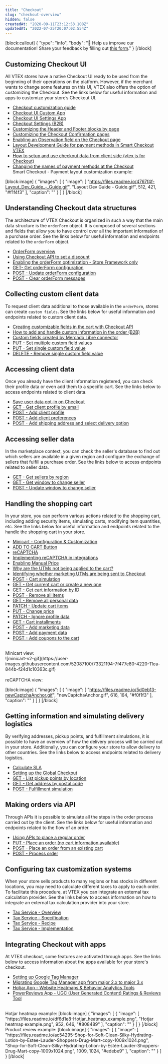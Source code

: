 ```yaml
---
title: "Checkout"
slug: "checkout-overview"
hidden: false
createdAt: "2020-09-11T23:12:53.108Z"
updatedAt: "2022-07-25T20:07:02.554Z"
---
```

[block:callout]
{
  "type": "info",
  "body": "📣 Help us improve our documentation! Share your feedback by filling out [this form](https://forms.gle/VVZpy2zFBHcoLp5Q8)."
}
[/block]
## Customizing Checkout UI 

All VTEX stores have a native Checkout UI ready to be used from the beginning of their operations on the platform. However, if the merchant wants to change some features on this UI, VTEX also offers the option of customizing the Checkout. See the links below for useful information and apps to customize your store’s Checkout UI.

* [Checkout customization guide](https://developers.vtex.com/vtex-rest-api/docs/checkout-customization-guide)
* [Checkout UI Custom App](https://developers.vtex.com/vtex-developer-docs/docs/vtex-checkout-ui-custom-v0)
* [Checkout UI Settings App](https://developers.vtex.com/vtex-developer-docs/docs/vtex-checkout-ui-settings)
* [Checkout Settings (B2B)](https://developers.vtex.com/vtex-developer-docs/docs/vtex-b2b-checkout-settings)
* [Customizing the Header and Footer blocks by page](https://developers.vtex.com/vtex-developer-docs/docs/vtex-io-documentation-customizing-the-header-and-footer-blocks-by-page)
* [Customizing the Checkout Confirmation pages](https://developers.vtex.com/vtex-rest-api/docs/customizing-the-checkout-confirmation-pages)
* [Enabling an Observation field on the Checkout page](https://developers.vtex.com/vtex-rest-api/docs/enabling-an-observation-field-on-the-checkout-page)
* [Layout Development Guide for payment methods in Smart Checkout VTEX](https://developers.vtex.com/vtex-rest-api/docs/layout-development-guide-for-payment-methods-in-smart-checkout-vtex)
* [How to setup and use checkout data from client side (vtex.js for Checkout)](https://developers.vtex.com/vtex-rest-api/docs/vtexjs-for-checkout)
* [Changing the names of payment methods at the Checkout](https://developers.vtex.com/vtex-rest-api/docs/changing-the-names-of-payment-methods-at-the-checkout)<br>
Smart Checkout - Payment layout customization example:


[block:image]
{
  "images": [
    {
      "image": [
        "https://files.readme.io/4767f4f-Layout_Dev_Guide_-_Guide.gif",
        "Layout Dev Guide - Guide.gif",
        512,
        421,
        "#f1f4f3"
      ],
      "caption": ""
    }
  ]
}
[/block]
## Understanding Checkout data structures

The architecture of VTEX Checkout is organized in such a way that the main data structure is the `orderForm` object. It is composed of several sections and fields that allow you to have control over all the important information of a purchase order. See the links below for useful information and endpoints related to the `orderForm` object.

* [OrderForm overview](https://developers.vtex.com/vtex-rest-api/reference/orderform-fields)
* [Using Checkout API to set a discount](https://developers.vtex.com/vtex-rest-api/docs/using-checkout-api-to-set-a-discount)
* [Enabling the orderForm optimization - Store Framework only](https://developers.vtex.com/vtex-developer-docs/docs/vtex-io-documentation-enabling-order-form-optimization)
* [GET- Get orderForm configuration](https://developers.vtex.com/vtex-rest-api/reference/getorderformconfiguration)
* [POST - Update orderForm configuration](https://developers.vtex.com/vtex-rest-api/reference/updateorderformconfiguration)
* [POST - Clear orderForm messages](https://developers.vtex.com/vtex-rest-api/reference/clearorderformmessages)


## Collecting custom client data

To request client data additional to those available in the `orderForm`, stores can create `custom fields`. See the links below for useful information and endpoints related to custom client data.

* [Creating customizable fields in the cart with Checkout API](https://developers.vtex.com/vtex-rest-api/docs/customizable-fields-with-checkout-api)
* [How to add and handle custom information in the order (B2B)](how-to-add-and-handle-custom-information-in-the-order)
* [Custom fields created by Mercado Libre connector](https://developers.vtex.com/vtex-rest-api/docs/get-payment-data-mercado-libre-orders-api#understanding-customdata)
* [PUT - Set multiple custom field values](https://developers.vtex.com/vtex-rest-api/reference/setmultiplecustomfieldvalues)
* [PUT - Set single custom field value](https://developers.vtex.com/vtex-rest-api/reference/setsinglecustomfieldvalue)
* [DELETE - Remove single custom field value](https://developers.vtex.com/vtex-rest-api/reference/removesinglecustomfieldvalue)


## Accessing client data

Once you already have the client information registered, you can check their profile data or even add them to a specific cart. See the links below to access endpoints related to client data.

* [Save user data opt-in on Checkout](https://developers.vtex.com/vtex-rest-api/docs/save-user-data-opt-in-on-checkout)
* [GET - Get client profile by email](https://developers.vtex.com/vtex-rest-api/reference/getclientprofilebyemail)
* [POST - Add client profile](https://developers.vtex.com/vtex-rest-api/reference/addclientprofile)
* [POST - Add client preferences](https://developers.vtex.com/vtex-rest-api/reference/addclientpreferences)
* [POST - Add shipping address and select delivery option](https://developers.vtex.com/vtex-rest-api/reference/addshippingaddress)


## Accessing seller data

In the marketplace context, you can check the seller's database to find out which sellers are available in a given region and configure the exchange of sellers that fulfill a purchase order. See the links below to access endpoints related to seller data.

* [GET - Get sellers by region](https://developers.vtex.com/vtex-rest-api/reference/getsellersbyregion)
* [GET - Get window to change seller](https://developers.vtex.com/vtex-rest-api/reference/getwindowtochangeseller)
* [POST - Update window to change seller](https://developers.vtex.com/vtex-rest-api/reference/updatewindowtochangeseller)


## Handling the shopping cart 

In your store, you can perform various actions related to the shopping cart, including adding security items, simulating carts, modifying item quantities, etc. See the links below for useful information and endpoints related to the handle the shopping cart in your store.

* [Minicart - Configuration & Customization](https://developers.vtex.com/vtex-developer-docs/docs/vtex-minicart)
* [ADD TO CART Button](https://developers.vtex.com/vtex-developer-docs/docs/vtex-add-to-cart-button#configuration)
* [reCAPTCHA](https://developers.vtex.com/vtex-rest-api/docs/recaptcha)
* [Implementing reCAPTCHA in integrations](https://developers.vtex.com/vtex-rest-api/docs/implementing-recaptcha-in-integrations)
* [Enabling Manual Price](https://developers.vtex.com/vtex-rest-api/docs/enabling-manual-price-in-my-store)
* [Why are the UTMs not being applied to the cart?](https://developers.vtex.com/vtex-rest-api/docs/why-are-the-utms-not-being-applied-to-the-cart)
* [Identifying whether marketing UTMs are being sent to Checkout](https://developers.vtex.com/vtex-rest-api/docs/identifying-whether-marketing-utms-are-being-sent-to-checkout)
* [POST - Cart simulation](https://developers.vtex.com/vtex-rest-api/reference/cartsimulation)
* [GET - Get current cart or create a new one](https://developers.vtex.com/vtex-rest-api/reference/getcurrentcartorcreateanewone)
* [GET - Get cart information by ID](https://developers.vtex.com/vtex-rest-api/reference/getcartinformationbyid)
* [POST - Remove all items](https://developers.vtex.com/vtex-rest-api/reference/removeallitems)
* [GET - Remove all personal data](https://developers.vtex.com/vtex-rest-api/reference/removeallpersonaldata)
* [PATCH - Update cart items](https://developers.vtex.com/vtex-rest-api/reference/itemsupdate)
* [PUT - Change price](https://developers.vtex.com/vtex-rest-api/reference/pricechange)
* [PATCH - Ignore profile data](https://developers.vtex.com/vtex-rest-api/reference/ignoreprofiledata)
* [GET - Cart installments](https://developers.vtex.com/vtex-rest-api/reference/getcartinstallments)
* [POST - Add marketing data](https://developers.vtex.com/vtex-rest-api/reference/addmarketingdata)
* [POST - Add payment data](https://developers.vtex.com/vtex-rest-api/reference/addpaymentdata)
* [POST - Add coupons to the cart](https://developers.vtex.com/vtex-rest-api/reference/addcoupons)
<br>
Minicart view:
<br>
![minicart-v2-gif](https://user-images.githubusercontent.com/52087100/73321194-7f477e80-4220-11ea-844b-f24d1c10363c.gif)
<br>
<br>
reCAPTCHA view:
<br>     

[block:image]
{
  "images": [
    {
      "image": [
        "https://files.readme.io/5d0eb13-newCaptchaAnchor.gif",
        "newCaptchaAnchor.gif",
        616,
        164,
        "#f0f1f3"
      ],
      "caption": ""
    }
  ]
}
[/block]
## Getting information and simulating delivery logistics

By verifying addresses, pickup points, and fulfillment simulations, it is possible to have an overview of how the delivery process will be carried out in your store. Additionally, you can configure your store to allow delivery to other countries. See the links below to access endpoints related to delivery logistics.

* [Calculate SLA](https://developers.vtex.com/vtex-rest-api/reference/calculatesla)
* [Setting up the Global Checkout](https://developers.vtex.com/vtex-rest-api/docs/setting-up-the-global-checkout)
* [GET - List pickup points by location](https://developers.vtex.com/vtex-rest-api/reference/listpickupppointsbylocation)
* [GET - Get address by postal code](https://developers.vtex.com/vtex-rest-api/reference/getaddressbypostalcode)
* [POST - Fulfillment simulation](https://developers.vtex.com/vtex-rest-api/reference/fulfillment-simulation#request-body-example---checkout-simulation)


## Making orders via API

Through APIs it is possible to simulate all the steps in the order process carried out by the client. See the links below for useful information and endpoints related to the flow of an order.

* [Using APIs to place a regular order](https://developers.vtex.com/vtex-rest-api/docs/using-apis-to-place-a-regular-order)
* [PUT - Place an order (no cart information available)](https://developers.vtex.com/vtex-rest-api/reference/placeorder) 
* [POST - Place an order from an existing cart](https://developers.vtex.com/vtex-rest-api/reference/placeorderfromexistingorderform)
* [POST - Process order](https://developers.vtex.com/vtex-rest-api/reference/processorder)


## Configuring tax customization systems

When your store sells products to many regions or has stocks in different locations, you may need to calculate different taxes to apply to each order. To facilitate this procedure, at VTEX you can integrate an external tax calculation provider. See the links below to access information on how to integrate an external tax calculation provider into your store.

* [Tax Service - Overview](https://developers.vtex.com/vtex-rest-api/docs/tax-services-overview) 
* [Tax Service - Specification](https://developers.vtex.com/vtex-rest-api/docs/tax-services-specification#checkout-configuration)
* [Tax Service - Recipe](https://developers.vtex.com/vtex-rest-api/docs/tax-services-recipe)
* [Tax Service - Implementation](https://developers.vtex.com/vtex-rest-api/docs/tax-services-reference-implementation)


## Integrating Checkout with apps 

At VTEX checkout, some features are activated through apps. See the links below to access information about the apps available for your store's checkout.

* [Setting up Google Tag Manager](https://developers.vtex.com/vtex-developer-docs/docs/vtex-io-documentation-setting-up-google-tag-manager#creating-variables)
* [Migrating Google Tag Manager app from major 2.x to major 3.x](https://developers.vtex.com/vtex-developer-docs/docs/vtex-io-documentation-migrating-google-tag-manager-app#before-you-start)
* [Hotjar App - Website Heatmaps & Behavior Analytics Tools](https://developers.vtex.com/vtex-developer-docs/docs/vtex-hotjar)
* [PowerReviews App - UGC (User Generated Content) Ratings & Reviews Tool](https://developers.vtex.com/vtex-developer-docs/docs/vtex-powerreviews)
<br>
Hotjar heatmap example:
[block:image]
{
  "images": [
    {
      "image": [
        "https://files.readme.io/df6d1e8-Hotjar_heatmap_example.png",
        "Hotjar heatmap example.png",
        952,
        646,
        "#808489"
      ],
      "caption": ""
    }
  ]
}
[/block]
<br>
Product review example:
[block:image]
{
  "images": [
    {
      "image": [
        "https://files.readme.io/ac54295-Shop-for-Soft-Clean-Silky-Hydrating-Lotion-by-Estee-Lauder-Shoppers-Drug-Mart-copy-1009x1024.png",
        "Shop-for-Soft-Clean-Silky-Hydrating-Lotion-by-Estée-Lauder-Shoppers-Drug-Mart-copy-1009x1024.png",
        1009,
        1024,
        "#edebe9"
      ],
      "caption": ""
    }
  ]
}
[/block]